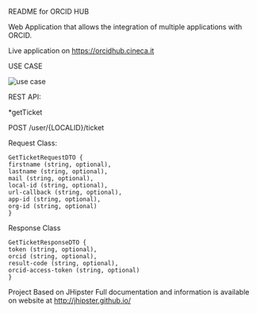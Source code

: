 README for ORCID HUB

Web Application that allows the integration of multiple applications with ORCID.

Live application on https://orcidhub.cineca.it

USE CASE

![use case](http://i.imgur.com/SlQhIDu.png)


REST API:

*getTicket

POST /user/{LOCALID}/ticket


Request Class:
```
GetTicketRequestDTO {
firstname (string, optional),
lastname (string, optional),
mail (string, optional),
local-id (string, optional),
url-callback (string, optional),
app-id (string, optional),
org-id (string, optional)
}
```

Response Class
```
GetTicketResponseDTO {
token (string, optional),
orcid (string, optional),
result-code (string, optional),
orcid-access-token (string, optional)
}
```




Project Based on JHipster
Full documentation and information is available on website at http://jhipster.github.io/